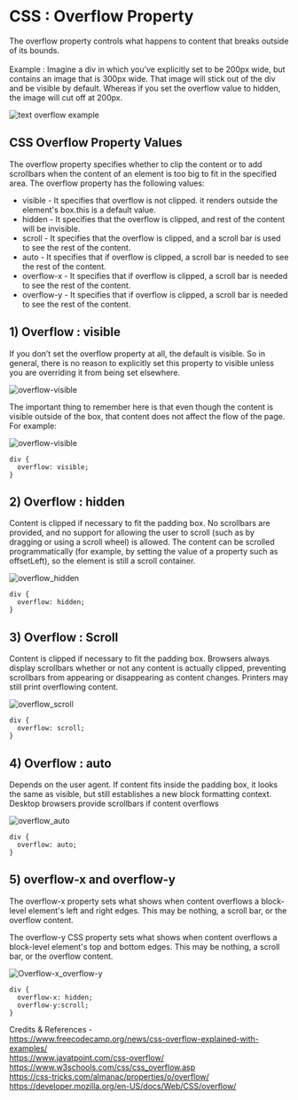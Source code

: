 # CSS : Overflow Property

The overflow property controls what happens to content that breaks outside of its bounds.
<br>
<br>
Example : Imagine a div in which you’ve explicitly set to be 200px wide, but contains an image that is 300px wide. That image will stick out of the div and be visible by default. Whereas if you set the overflow value to hidden, the image will cut off at 200px. 
   
![text overflow example](https://github.com/neerajdhakad/winter-of-contributing/blob/Frontend_Web_Development_HTML_CSS_JS/Web_Development/FrontEnd/CSS%20Overflow/overflow-image%20example.png)


## CSS Overflow Property Values

The overflow property specifies whether to clip the content or to add scrollbars when the content of an element is too big to fit in the specified area.
The overflow property has the following values:

- visible     - It specifies that overflow is not clipped. it renders outside the element's box.this is a default value.
- hidden      - It specifies that the overflow is clipped, and rest of the content will be invisible.
- scroll      - It specifies that the overflow is clipped, and a scroll bar is used to see the rest of the content.
- auto        - It specifies that if overflow is clipped, a scroll bar is needed to see the rest of the content.
- overflow-x  - It specifies that if overflow is clipped, a scroll bar is needed to see the rest of the content.
- overflow-y  - It specifies that if overflow is clipped, a scroll bar is needed to see the rest of the content.
   
   
## 1) Overflow : visible
  If you don’t set the overflow property at all, the default is visible. So in general, there is no reason to explicitly set this property to visible unless you are overriding     it from being set elsewhere.
  
![overflow-visible](https://github.com/neerajdhakad/winter-of-contributing/blob/Frontend_Web_Development_HTML_CSS_JS/Web_Development/FrontEnd/CSS%20Overflow/overflow-visible-1.png)
 
The important thing to remember here is that even though the content is visible outside of the box, that content does not affect the flow of the page. For example:
  
![overflow-visible](https://github.com/neerajdhakad/winter-of-contributing/blob/Frontend_Web_Development_HTML_CSS_JS/Web_Development/FrontEnd/CSS%20Overflow/overflow-visible-2.png)

```
div {
  overflow: visible;
}
```
   
   
## 2) Overflow : hidden

Content is clipped if necessary to fit the padding box. No scrollbars are provided, and no support for allowing the user to scroll (such as by dragging or using a scroll wheel) is allowed. The content can be scrolled programmatically (for example, by setting the value of a property such as offsetLeft), so the element is still a scroll container.
   
![overflow_hidden](https://github.com/neerajdhakad/winter-of-contributing/blob/Frontend_Web_Development_HTML_CSS_JS/Web_Development/FrontEnd/CSS%20Overflow/overflow-hidden.png)

```
div {
  overflow: hidden;
}
```

## 3) Overflow : Scroll

Content is clipped if necessary to fit the padding box. Browsers always display scrollbars whether or not any content is actually clipped, preventing scrollbars from appearing or disappearing as content changes. Printers may still print overflowing content.  
 
![overflow_scroll](https://github.com/neerajdhakad/winter-of-contributing/blob/Frontend_Web_Development_HTML_CSS_JS/Web_Development/FrontEnd/CSS%20Overflow/overflow-scroll.png)

```
div {
  overflow: scroll;
}
```
   
## 4) Overflow : auto
   
Depends on the user agent. If content fits inside the padding box, it looks the same as visible, but still establishes a new block formatting context. Desktop browsers provide scrollbars if content overflows

![overflow_auto](https://github.com/neerajdhakad/winter-of-contributing/blob/Frontend_Web_Development_HTML_CSS_JS/Web_Development/FrontEnd/CSS%20Overflow/overflow-auto.png)

```
div {
  overflow: auto;
}
```

## 5) overflow-x and overflow-y
   
The overflow-x property sets what shows when content overflows a block-level element's left and right edges. This may be nothing, a scroll bar, or the overflow content.

The overflow-y CSS property sets what shows when content overflows a block-level element's top and bottom edges. This may be nothing, a scroll bar, or the overflow content.

![Overflow-x_overflow-y](https://github.com/neerajdhakad/winter-of-contributing/blob/Frontend_Web_Development_HTML_CSS_JS/Web_Development/FrontEnd/CSS%20Overflow/overflow-x_overflow-y.png)
 
```
div {
  overflow-x: hidden;
  overflow-y:scroll;
}
```
   
Credits & References -
<br>
<a>https://www.freecodecamp.org/news/css-overflow-explained-with-examples/</a><br>
<a>https://www.javatpoint.com/css-overflow/</a><br>
<a>https://www.w3schools.com/css/css_overflow.asp</a><br>
<a>https://css-tricks.com/almanac/properties/o/overflow/</a><br>
<a>https://developer.mozilla.org/en-US/docs/Web/CSS/overflow/</a>
   
